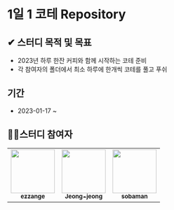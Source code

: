 # 1일 1 코테 Repository


## ✔ 스터디 목적 및 목표
- 2023년 하루 한잔 커피와 함께 시작하는 코테 준비
- 각 참여자의 폴더에서 최소 하루에 한개씩 코테를 풀고 푸쉬

## 기간
- 2023-01-17 ~ 


## 👨‍💻스터디 참여자
<table>
  <tr>
      <td align="center"><a href="https://github.com/ezzange"><img src="https://user-images.githubusercontent.com/68528752/212696224-397d9107-3b26-4cf0-aa26-4841f11ec4d7.jpeg" width="100px;" alt=""/><br /><sub><b>ezzange</b></sub></a><br />
    </td>
    <td align="center"><a href="https://github.com/Jeong-jeong"><img src="https://avatars.githubusercontent.com/u/68528752?v=4" width="100px;" alt=""/><br /><sub><b>Jeong-jeong</b></sub></a><br />
    </td>
    <td align="center"><a href="https://github.com/sobaman"><img src="https://user-images.githubusercontent.com/68528752/213161038-1780c519-c4ed-4688-88ba-41155a74efb5.jpg" width="100px;" alt=""/><br /><sub><b>sobaman</b></sub></a><br />
    </td>
  </tr>
</table>

